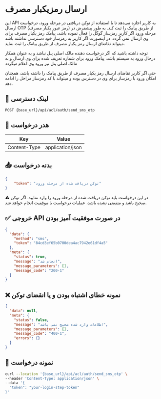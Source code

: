 # ارسال رمزیکبار مصرف

این API به کاربر اجازه می‌دهد تا با استفاده از توکن دریافتی در مرحله ورود، درخواست ارسال OTP (رمز عبور یکبار مصرف) از طریق پیامک را ثبت کند.
به طور پیشفرض در مرحله ورود اگر کاربر رمزساز گوگل را فعال نموده باشد، پیامک رمز یکبار مصرف برای وی ارسال نمی گردد. در اینصورت اگر کاربر به رمزساز خود دسترسی نداشته باشد میتواند تقاضای ارسال رمز یکبار مصرف از طریق پیامک را ثبت نماید.

توجه داشته باشید که اگر درخواست دهنده مالک اصلی پنل نباشد و به عنوان همکار درحال ورود به سیستم باشد، پیامک ورود برای شماره تعریف شده برای وی ارسال و به مالک اصلی پنل نیز ورود وی اعلام میگردد

حتی اگر کاربر تقاضای ارسال رمز یکبار مصرف از طریق پیامک را داشته باشد، همچنان امکان ورود با رمزساز برای وی در دسترس بوده و میتواند با کد رمزساز مراحل را ادامه دهد.

## 📍 لینک دسترسی

```
POST {base_url}/api/acl/auth/send_sms_otp
```

## 🧾 هدر درخواست

| Key | Value |
| --- | ----- |
| Content-Type | application/json |

## 📤 بدنه درخواست

```json
{
    "token": "توکن دریافت شده از مرحله ورود"
}
```

️⚠️ در این درخواست باید توکن دریافت شده از مرحله ورود را وارد نمایید. اگر توکن صحیح باشد و منقضی نشده باشد، عملیات درخواست با موفقیت انجام خواهد شد.

## ✅ خروجی API در صورت موفقیت آمیز بودن

```json
{
  "data": {
    "method": "sms",
    "token": "84cd3ef65b0700dea4ac7942e61df4a5"
  },
  "meta": {
    "status": true,
    "message": "انجام شد",
    "message_parameters": [],
    "message_code": "200-1"
  }
}
```

## ❌ نمونه خطای اشتباه بودن و یا انقضای توکن

```json
{
  "data": null,
  "meta": {
    "status": false,
    "message": "اطلاعات وارد شده صحیح نمی باشد",
    "message_parameters": [],
    "message_code": "400-1",
    "errors": {}
  }
}
```

## 🧪 نمونه درخواست

```bash
curl --location '{base_url}/api/acl/auth/send_sms_otp' \
--header 'Content-Type: application/json' \
--data '{
  "token": "your-login-step-token"
}'
```
